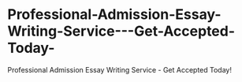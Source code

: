 # Professional-Admission-Essay-Writing-Service---Get-Accepted-Today-
Professional Admission Essay Writing Service - Get Accepted Today!
